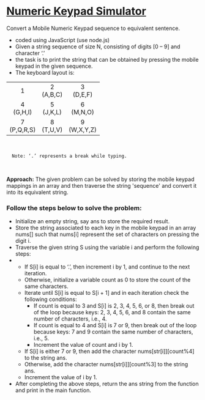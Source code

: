 # [Numeric Keypad Simulator](https://github.com/sthsuyash/Numeric-Keypad-Simulator/blob/main/numpad.js)

Convert a Mobile Numeric Keypad sequence to equivalent sentence.

- coded using JavaScript (use node.js)
- Given a string sequence of size N, consisting of digits [0 – 9] and character ‘.’
- the task is to print the string that can be obtained by pressing the mobile keypad in the given sequence. 
- The keyboard layout is:

<table>
  <tr>
    <td align="center">1</br></td>
    <td align="center">2<br/>(A,B,C)</td>
    <td align="center">3<br/>(D,E,F)</td>
  </tr>
  <tr>
    <td align="center">4<br/>(G,H,I)</td>
    <td align="center">5<br/>(J,K,L)</td>
    <td align="center">6<br/>(M,N,O)</td>
  </tr>
  <tr>
    <td align="center">7<br/>(P,Q,R,S)</td>
    <td align="center">8<br/>(T,U,V)</td>
    <td align="center">9<br/>(W,X,Y,Z)</td></tr>
</table>
<br/>

```README
  Note: ‘.’ represents a break while typing.
```
<br/>

__Approach:__ The given problem can be solved by storing the mobile keypad mappings in an array and then traverse the string 'sequence' and convert it into its equivalent string. 

### Follow the steps below to solve the problem:

- Initialize an empty string, say ans to store the required result.
- Store the string associated to each key in the mobile keypad in an array nums[] such that nums[i] represent the set of characters on pressing the digit i.
- Traverse the given string S using the variable i and perform the following steps:
-
    - If S[i] is equal to ‘.’, then increment i by 1, and continue to the next iteration.
    - Otherwise, initialize a variable count as 0 to store the count of the same characters.
    - Iterate until S[i] is equal to S[i + 1] and in each iteration check the following conditions:
      - If count is equal to 3 and S[i] is 2, 3, 4, 5, 6, or 8, then break out of the loop because keys: 2, 3, 4, 5, 6, and 8 contain the same number of characters, i.e., 4.
      - If count is equal to 4 and S[i] is 7 or 9, then break out of the loop because keys: 7 and 9 contain the same number of characters, i.e., 5.
      - Increment the value of count and i by 1.
    - If S[i] is either 7 or 9, then add the character nums[str[i]][count%4] to the string ans.
    - Otherwise, add the character nums[str[i]][count%3] to the string ans.
    - Increment the value of i by 1.
- After completing the above steps, return the ans string from the function and print in the main function.
